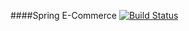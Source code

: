 ####Spring E-Commerce 
[![Build Status](https://travis-ci.com/JunChen22/Spring-E-commerce.svg?branch=master)](https://travis-ci.com/JunChen22/Spring-E-commerce)